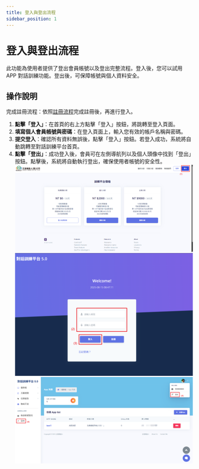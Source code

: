 ```yaml
---
title: 登入與登出流程
sidebar_position: 1
---
```


# 登入與登出流程

此功能為使用者提供了登出會員帳號以及登出完整流程。登入後，您可以試用 APP 對話訓練功能。登出後，可保障帳號與個人資料安全。

## 操作說明

完成註冊流程：依照[註冊流程](http://localhost:7000/kingly_frontend_doc/docs/nlu/member-features/register-new-accout)完成註冊後，再進行登入。

1. **點擊「登入」**：在首頁的右上方點擊「登入」按鈕，將跳轉至登入頁面。
2. **填寫個人會員帳號與密碼**：在登入頁面上，輸入您有效的帳戶名稱與密碼。
3. **提交登入**：確認所有資料無誤後，點擊「登入」按鈕。若登入成功，系統將自動跳轉至對話訓練平台首頁。
4. **點擊「登出」**：成功登入後，會員可在左側導航列以及個人頭像中找到「登出」按鈕。點擊後，系統將自動執行登出，確保使用者帳號的安全性。
   ![登入按鈕](./img/login-logout-01.png)
   ![填寫登入資料](./img/login-logout-02.png)
   ![登出](./img/login-logout-03.png)
